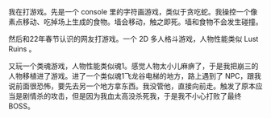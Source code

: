 我在打游戏。先是一个 console 里的字符画游戏，类似于贪吃蛇。我操控一个像素点移动、吃掉场上生成的食物。墙会移动，触之即死。墙和食物不会发生碰撞。

然后和22年春节认识的网友打游戏。一个 2D 多人格斗游戏，人物性能类似 Lust Ruins 。

又玩一个类魂游戏，人物性能类似魂1。感觉人物太小儿麻痹了，于是我把崩三的人物移植进了游戏。进了一个类似魂1飞龙谷电梯的地方，路上遇到了 NPC，跟我说前面很恐怖，要先去另一个地方拿东西。我没管他，直接向前走。触发了原本应当是剧情杀的攻击，但是因为我血太高没杀死我，于是我不小心打败了最终 BOSS。
